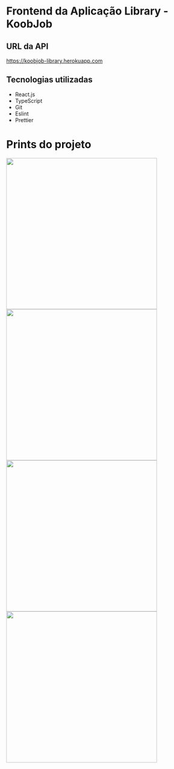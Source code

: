 # Frontend da Aplicação Library - KoobJob

## URL da API
  https://koobjob-library.herokuapp.com
  
## Tecnologias utilizadas
  - React.js
  - TypeScript
  - Git
  - Eslint
  - Prettier

# Prints do projeto

<img src="http://koobjob-library.herokuapp.com/uploads/img1.jpeg" width="400px">

<img src="http://koobjob-library.herokuapp.com/uploads/img2.jpeg" width="400px">

<img src="http://koobjob-library.herokuapp.com/uploads/img3.png" width="400px">

<img src="http://koobjob-library.herokuapp.com/uploads/img4.png" width="400px">
